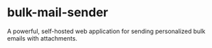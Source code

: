 # bulk-mail-sender
A powerful, self-hosted web application for sending personalized bulk emails with attachments.
